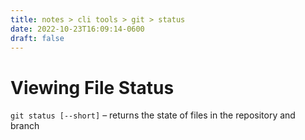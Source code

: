 ```yaml
---
title: notes > cli tools > git > status
date: 2022-10-23T16:09:14-0600
draft: false
---
```

# Viewing File Status
`git status [--short]` – returns the state of files in the repository and branch
